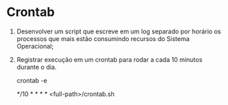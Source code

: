 # Crontab

1. Desenvolver um script que escreve em um log separado por horário os processos que mais estão consumindo recursos do Sistema Operacional;

2. Registrar execução em um crontab para rodar a cada 10 minutos durante o dia.

	crontab -e
	
	*/10 * * * * \<full-path\>/crontab.sh

